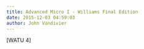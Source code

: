 ```yaml
---
title: Advanced Micro I - Williams Final Edition
date: 2015-12-03 04:59:03
author: John Vandivier
---
```




[WATU 4]